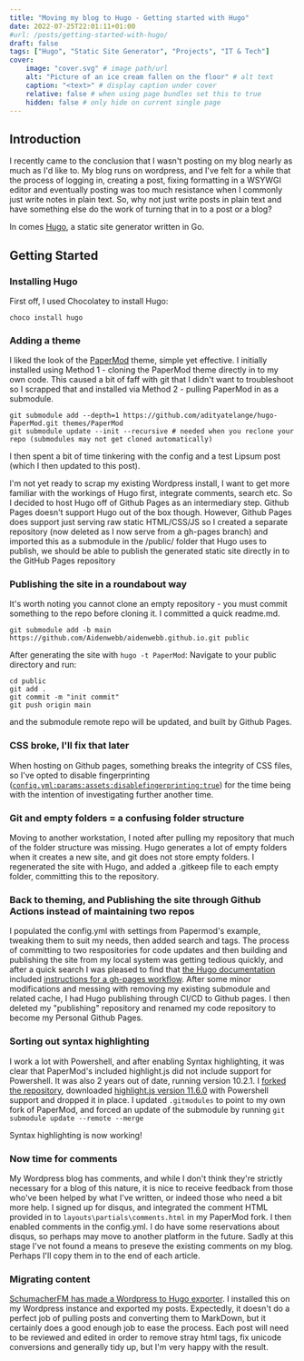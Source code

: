 ```yaml
---
title: "Moving my blog to Hugo - Getting started with Hugo"
date: 2022-07-25T22:01:11+01:00
#url: /posts/getting-started-with-hugo/
draft: false
tags: ["Hugo", "Static Site Generator", "Projects", "IT & Tech"]
cover:
    image: "cover.svg" # image path/url
    alt: "Picture of an ice cream fallen on the floor" # alt text
    caption: "<text>" # display caption under cover
    relative: false # when using page bundles set this to true
    hidden: false # only hide on current single page  
---
```


## Introduction
I recently came to the conclusion that I wasn't posting on my blog nearly as much as I'd like to. My blog runs on wordpress, and I've felt for a while that the process of logging in, creating a post, fixing formatting in a WSYWGI editor and eventually posting was too much resistance when I commonly just write notes in plain text. So, why not just write posts in plain text and have something else do the work of turning that in to a post or a blog?

In comes [Hugo](https://gohugo.io/), a static site generator written in Go.


## Getting Started

### Installing Hugo
First off, I used Chocolatey to install Hugo:
```
choco install hugo
```

### Adding a theme
I liked the look of the [PaperMod](https://adityatelange.github.io/hugo-PaperMod/posts/papermod/papermod-installation/) theme, simple yet effective. I initially installed using Method 1 - cloning the PaperMod theme directly in to my own code. This caused a bit of faff with git that I didn't want to troubleshoot so I scrapped that and installed via Method 2 - pulling PaperMod in as a submodule.

```
git submodule add --depth=1 https://github.com/adityatelange/hugo-PaperMod.git themes/PaperMod
git submodule update --init --recursive # needed when you reclone your repo (submodules may not get cloned automatically)
```

I then spent a bit of time tinkering with the config and a test Lipsum post (which I then updated to this post).

I'm not yet ready to scrap my existing Wordpress install, I want to get more familiar with the workings of Hugo first, integrate comments, search etc. So I decided to host Hugo off of Github Pages as an intermediary step. Github Pages doesn't support Hugo out of the box though. However, Github Pages does support just serving raw static HTML/CSS/JS so I created a separate repository (now deleted as I now serve from a gh-pages branch) and imported this as a submodule in the /public/ folder that Hugo uses to publish, we should be able to publish the generated static site directly in to the GitHub Pages repository


### Publishing the site in a roundabout way
It's worth noting you cannot clone an empty repository - you must commit something to the repo before cloning it. I committed a quick readme.md.

```
git submodule add -b main https://github.com/Aidenwebb/aidenwebb.github.io.git public
```

After generating the site with ```hugo -t PaperMod```:
Navigate to your public directory and run:
```
cd public
git add .
git commit -m "init commit"
git push origin main
```
and the submodule remote repo will be updated, and built by Github Pages.

### CSS broke, I'll fix that later
When hosting on Github pages, something breaks the integrity of CSS files, so I've opted to disable fingerprinting ([`config.yml:params:assets:disablefingerprinting:true`](https://github.com/Aidenwebb/aidenwebb-com-blog-code/blob/main/blog/config.yml)) for the time being with the intention of investigating further another time.

### Git and empty folders = a confusing folder structure

Moving to another workstation, I noted after pulling my repository that much of the folder structure was missing. Hugo generates a lot of empty folders when it creates a new site, and git does not store empty folders.
I regenerated the site with Hugo, and added a .gitkeep file to each empty folder, committing this to the repository.

### Back to theming, and Publishing the site through Github Actions instead of maintaining two repos

I populated the config.yml with settings from Papermod's example, tweaking them to suit my needs, then added search and tags.
The process of committing to two respositories for code updates and then building and publishing the site from my local system was getting tedious quickly, and after a quick search I was pleased to find that [the Hugo documentation](https://gohugo.io/hosting-and-deployment/hosting-on-github/) included [instructions for a gh-pages workflow](https://gohugo.io/hosting-and-deployment/hosting-on-github/#build-hugo-with-github-action). After some minor modifications and messing with removing my existing submodule and related cache, I had Hugo publishing through CI/CD to Github pages. I then deleted my "publishing" repository and renamed my code repository to become my Personal Github Pages.

### Sorting out syntax highlighting

I work a lot with Powershell, and after enabling Syntax highlighting, it was clear that PaperMod's included highlight.js did not include support for Powershell. It was also 2 years out of date, running version 10.2.1. I [forked the repository](https://github.com/Aidenwebb/hugo-PaperMod), downloaded [highlight.js version 11.6.0](https://highlightjs.org/download/) with Powershell support and dropped it in place.
I updated `.gitmodules` to point to my own fork of PaperMod, and forced an update of the submodule by running `git submodule update --remote --merge`

Syntax highlighting is now working!

### Now time for comments
My Wordpress blog has comments, and while I don't think they're strictly necessary for a blog of this nature, it is nice to receive feedback from those who've been helped by what I've written, or indeed those who need a bit more help. 
I signed up for disqus, and integrated the comment HTML provided in to `layouts\partials\comments.html` in my PaperMod fork. I then enabled comments in the config.yml. I do have some reservations about disqus, so perhaps may move to another platform in the future. Sadly at this stage I've not found a means to preseve the existing comments on my blog. Perhaps I'll copy them in to the end of each article.

### Migrating content
[SchumacherFM has made a Wordpress to Hugo exporter](https://github.com/SchumacherFM/wordpress-to-hugo-exporter). I installed this on my Wordpress instance and exported my posts. Expectedly, it doesn't do a perfect job of pulling posts and converting them to MarkDown, but it certainly does a good enough job to ease the process. Each post will need to be reviewed and edited in order to remove stray html tags, fix unicode conversions and generally tidy up, but I'm very happy with the result.